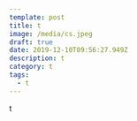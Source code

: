 ```yaml
---
template: post
title: t
image: /media/cs.jpeg
draft: true
date: 2019-12-10T09:56:27.949Z
description: t
category: t
tags:
  - t
---
```

t

![]()
